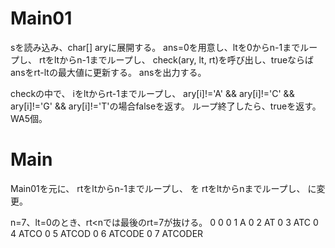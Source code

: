 # Main01
sを読み込み、char[] aryに展開する。
ans=0を用意し、ltを0からn-1までループし、
rtをltからn-1までループし、
check(ary, lt, rt)を呼び出し、trueならばansをrt-ltの最大値に更新する。
ansを出力する。

checkの中で、
iをltからrt-1までループし、
ary[i]!='A' && ary[i]!='C' && ary[i]!='G' && ary[i]!='T'の場合falseを返す。
ループ終了したら、trueを返す。
WA5個。

# Main
Main01を元に、
rtをltからn-1までループし、
を
rtをltからnまでループし、
に変更。

n=7、lt=0のとき、rt<nでは最後のrt=7が抜ける。
0 0 
0 1 A
0 2 AT
0 3 ATC
0 4 ATCO
0 5 ATCOD
0 6 ATCODE
0 7 ATCODER

